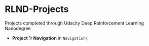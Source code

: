 # RLND-Projects
Projects completed through Udacity Deep Reinforcement Learning Nanodegree

- **Project 1: Navigation** in `Navigation\`
